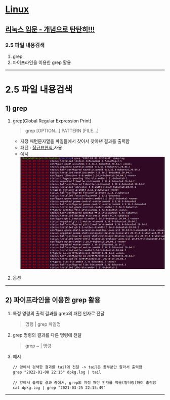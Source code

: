
# <a href = "../README.md" target="_blank">Linux</a>
## <a href = "README.md" target="_blank">리눅스 입문 - 개념으로 탄탄히!!!</a>
### 2.5 파일 내용검색
1) grep
2) 파이프라인을 이용한 grep 활용

---

# 2.5 파일 내용검색

## 1) grep

1. grep(Global Regular Expression Print)
   > grep [OPTION...] PATTERN [FILE...]
   - 지정 패턴문자열을 파일들에서 찾아서 찾아낸 결과를 출력함
   - 패턴 : <a href="https://ko.wikipedia.org/wiki/%EC%A0%95%EA%B7%9C_%ED%91%9C%ED%98%84%EC%8B%9D" target="_blank"> 정규표현식 </a> 사용
   - 예시  
     ![img/grep.png](img/grep.png)


2. 옵션


---

## 2) 파이프라인을 이용한 grep 활용
1. 특정 명령의 출력 결과를 grep의 패턴 인자로 전달
    > 명령 | grep 파일명


2. grep 명령의 결과를 다른 명령에 전달
    > grep ~ | 명령


3. 예시  
   ```
   // 앞에서 검색한 결과를 tail에 전달 -> tail은 끝부분만 잘라서 출력함
   grep "2022-01-08 22:15" dpkg.log | tail
   
   // 앞에서 출력할 결과 중에서, grep의 지정 패탄 인자를 적용(필터링)하여 출력함
   cat dpkg.log | grep "2021-03-25 22:15:49"
   ```     

---